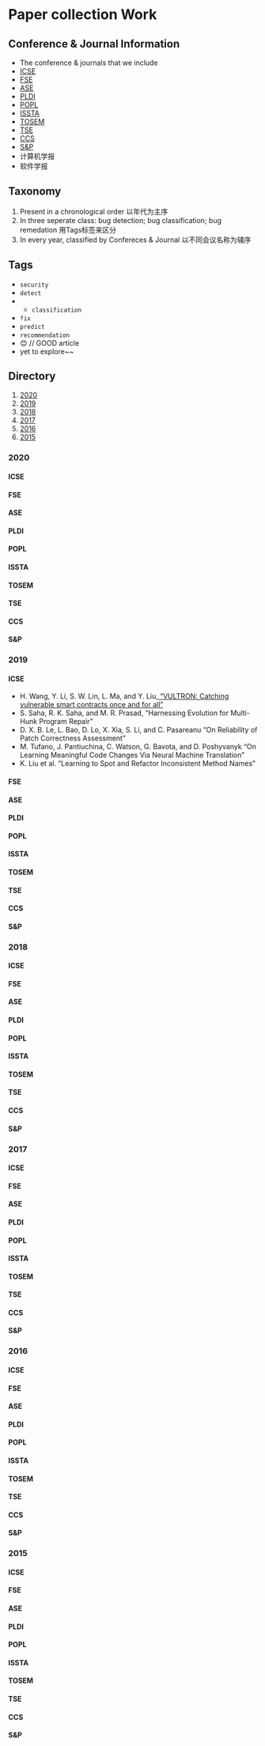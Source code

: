 # Paper collection Work

## Conference & Journal Information
- The conference & journals that we include
- [ICSE](https://dblp.org/db/conf/icse/)
- [FSE](https://dblp.org/db/conf/sigsoft/)
- [ASE](https://dblp.org/db/conf/kbse/)
- [PLDI](https://dblp.org/db/conf/pldi/)
- [POPL](https://dblp.org/db/conf/popl/)
- [ISSTA](https://dblp.org/db/conf/issta/)
- [TOSEM](https://dblp.org/db/journals/tosem/)
- [TSE](https://dblp.org/db/journals/tse/)
- [CCS](https://dblp.org/db/conf/ccs/)
- [S&P](https://ieeexplore.ieee.org/xpl/RecentIssue.jsp?punumber=8013)
- 计算机学报
- 软件学报

## Taxonomy
1. Present in a chronological order 以年代为主序
2. In three seperate class: bug detection; bug classification; bug remedation 用Tags标签来区分
3. In every year, classified by Confereces & Journal 以不同会议名称为辅序

## Tags
- `security`
- `detect`
- - `classification`
- `fix`
- `predict`
- `recommendation`
- :blush: // GOOD article
- yet to explore~~

## Directory
1. [2020](#2020)
2. [2019](#2019)
3. [2018](#2018)
4. [2017](#2017)
5. [2016](#2016)
6. [2015](#2015)

### 2020 
#### ICSE
#### FSE
#### ASE
#### PLDI
#### POPL
#### ISSTA
#### TOSEM
#### TSE
#### CCS
#### S&P

### 2019
#### ICSE
- H. Wang, Y. Li, S. W. Lin, L. Ma, and Y. Liu,[ “VULTRON: Catching vulnerable smart contracts once and for all” ](/bug_fixing_paper_collection/icse2019_bonus.pdf)
- S. Saha, R. K. Saha, and M. R. Prasad, “Harnessing Evolution for Multi-Hunk Program Repair” 
- D. X. B. Le, L. Bao, D. Lo, X. Xia, S. Li, and C. Pasareanu “On Reliability of Patch Correctness Assessment” 
- M. Tufano, J. Pantiuchina, C. Watson, G. Bavota, and D. Poshyvanyk “On Learning Meaningful Code Changes Via Neural Machine Translation” 
- K. Liu et al. “Learning to Spot and Refactor Inconsistent Method Names” 

#### FSE
#### ASE
#### PLDI
#### POPL
#### ISSTA
#### TOSEM
#### TSE
#### CCS
#### S&P

### 2018
#### ICSE
#### FSE
#### ASE
#### PLDI
#### POPL
#### ISSTA
#### TOSEM
#### TSE
#### CCS
#### S&P

### 2017
#### ICSE
#### FSE
#### ASE
#### PLDI
#### POPL
#### ISSTA
#### TOSEM
#### TSE
#### CCS
#### S&P

### 2016
#### ICSE
#### FSE
#### ASE
#### PLDI
#### POPL
#### ISSTA
#### TOSEM
#### TSE
#### CCS
#### S&P

### 2015
#### ICSE
#### FSE
#### ASE
#### PLDI
#### POPL
#### ISSTA
#### TOSEM
#### TSE
#### CCS
#### S&P
